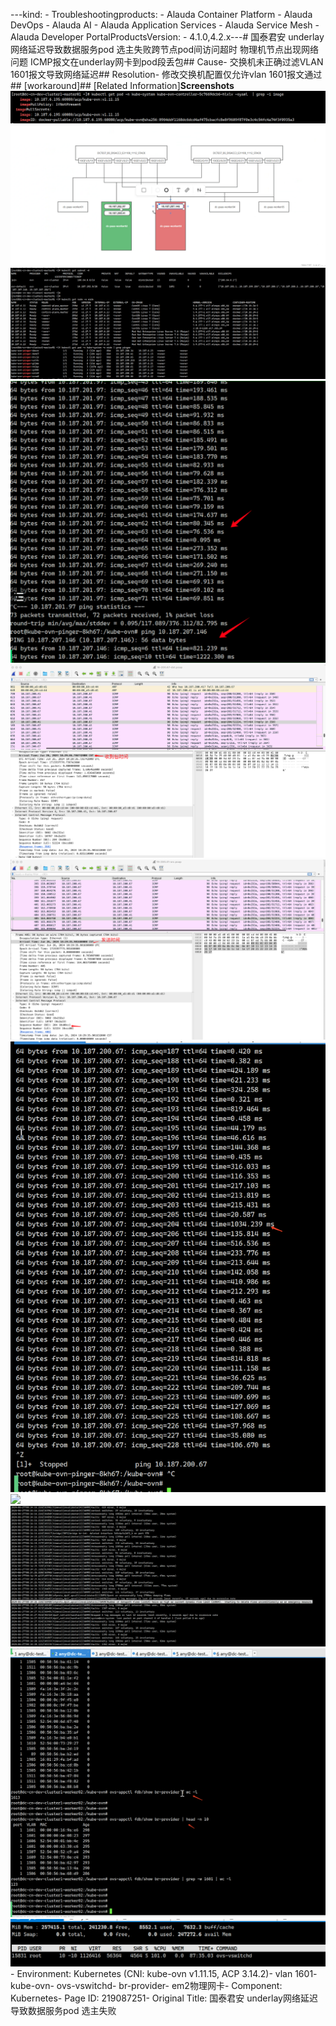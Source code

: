 ---kind:   - Troubleshootingproducts:    - Alauda Container Platform   - Alauda DevOps   - Alauda AI   - Alauda Application Services   - Alauda Service Mesh   - Alauda Developer PortalProductsVersion:   - 4.1.0,4.2.x---<!-- A type of document that involves encountering a fault, diag...it, performing root cause analysis, and providing solutions. --># 国泰君安 underlay网络延迟导致数据服务pod 选主失败跨节点pod间访问超时 物理机节点出现网络问题 ICMP报文在underlay网卡到pod段丢包## Cause- 交换机未正确过滤VLAN 1601报文导致网络延迟## Resolution- 修改交换机配置仅允许vlan 1601报文通过## [workaround]## [Related Information]**Screenshots**![](assets/guo-tai-jun-an-underlaywang-luo-yan-chi-dao-zhi-shu-ju-fu-wu-pod-xuan-zhu-shi-ba/image-2024-7-1_10-0-52.png)![](assets/guo-tai-jun-an-underlaywang-luo-yan-chi-dao-zhi-shu-ju-fu-wu-pod-xuan-zhu-shi-ba/image-2024-7-1_9-50-25.png)![](assets/guo-tai-jun-an-underlaywang-luo-yan-chi-dao-zhi-shu-ju-fu-wu-pod-xuan-zhu-shi-ba/image-2024-7-1_9-59-24.png)![](assets/guo-tai-jun-an-underlaywang-luo-yan-chi-dao-zhi-shu-ju-fu-wu-pod-xuan-zhu-shi-ba/image-2024-7-1_9-53-10.png)![](assets/guo-tai-jun-an-underlaywang-luo-yan-chi-dao-zhi-shu-ju-fu-wu-pod-xuan-zhu-shi-ba/image-2024-7-1_9-56-8.png)![](assets/guo-tai-jun-an-underlaywang-luo-yan-chi-dao-zhi-shu-ju-fu-wu-pod-xuan-zhu-shi-ba/image-2024-7-1_9-56-26.png)![](assets/guo-tai-jun-an-underlaywang-luo-yan-chi-dao-zhi-shu-ju-fu-wu-pod-xuan-zhu-shi-ba/image-2024-7-1_9-56-36.png)![](assets/guo-tai-jun-an-underlaywang-luo-yan-chi-dao-zhi-shu-ju-fu-wu-pod-xuan-zhu-shi-ba/image-2024-7-1_10-2-56.png)![](assets/guo-tai-jun-an-underlaywang-luo-yan-chi-dao-zhi-shu-ju-fu-wu-pod-xuan-zhu-shi-ba/image-2024-7-1_10-2-27.png)![](assets/guo-tai-jun-an-underlaywang-luo-yan-chi-dao-zhi-shu-ju-fu-wu-pod-xuan-zhu-shi-ba/image-2024-7-1_10-5-49.png)![](assets/guo-tai-jun-an-underlaywang-luo-yan-chi-dao-zhi-shu-ju-fu-wu-pod-xuan-zhu-shi-ba/image-2024-7-1_10-2-36.png)- Environment: Kubernetes (CNI: kube-ovn v1.11.15, ACP 3.14.2)- vlan 1601- kube-ovn- ovs-vswitchd- br-provider- em2物理网卡- Component: Kubernetes- Page ID: 219087251- Original Title: 国泰君安 underlay网络延迟导致数据服务pod 选主失败